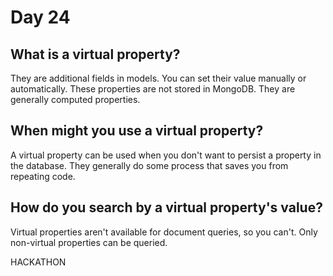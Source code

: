 # Day 24

## What is a virtual property?
They are additional fields in models. You can set their value manually or automatically. These properties are not stored in MongoDB. They are generally computed properties.

## When might you use a virtual property?
A virtual property can be used when you don't want to persist a property in the database. They generally do some process that saves you from repeating code.

## How do you search by a virtual property's value?
Virtual properties aren't available for document queries, so you can't. Only non-virtual properties can be queried.

HACKATHON